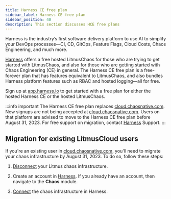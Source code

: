 ```yaml
---
title: Harness CE free plan
sidebar_label: Harness CE free plan
sidebar_position: 40
description: This section discusses HCE free plans
---
```


Harness is the industry’s first software delivery platform to use AI to simplify your DevOps processes—CI, CD, GitOps, Feature Flags, Cloud Costs, Chaos Engineering, and much more. 

[Harness](https://harness.io) offers a free hosted LitmusChaos for those who are trying to get started with LitmusChaos, and also for those who are getting started with Chaos Engineering (CE) in general. The Harness CE free plan is a free-forever plan that has features equivalent to LitmusChaos, and also bundles Harness platform features such as RBAC and hosted logging—all for free.

Sign up at [app.harness.io](https://app.harness.io) to get started with a free plan for either the hosted Harness CE or the hosted LitmusChaos. 

:::info important
The Harness CE free plan replaces [cloud.chaosnative.com](https://cloud.chaosnative.com/signin). New signups are not being accepted at [cloud.chaosnative.com](https://cloud.chaosnative.com/signin). Users on that platform are advised to move to the Harness CE free plan before August 31, 2023. For free support on migration, contact [Harness](https://harness.io) Support.
:::


## Migration for existing LitmusCloud users

If you're an existing user in [cloud.chaosnative.com](https://cloud.chaosnative.com/signin), you'll need to migrate your chaos infrastructure by August 31, 2023. To do so, follow these steps:

1. [Disconnect](https://docs.litmuschaos.io/docs/user-guides/uninstall-litmus) your Litmus chaos infrastructure.

1. Create an account in [Harness](https://app.harness.io/). If you already have an account, then navigate to the **Chaos** module.

1. [Connect](/docs/chaos-engineering/features/chaos-infrastructure/connect-chaos-infrastructures.md) the chaos infrastructure in Harness.


